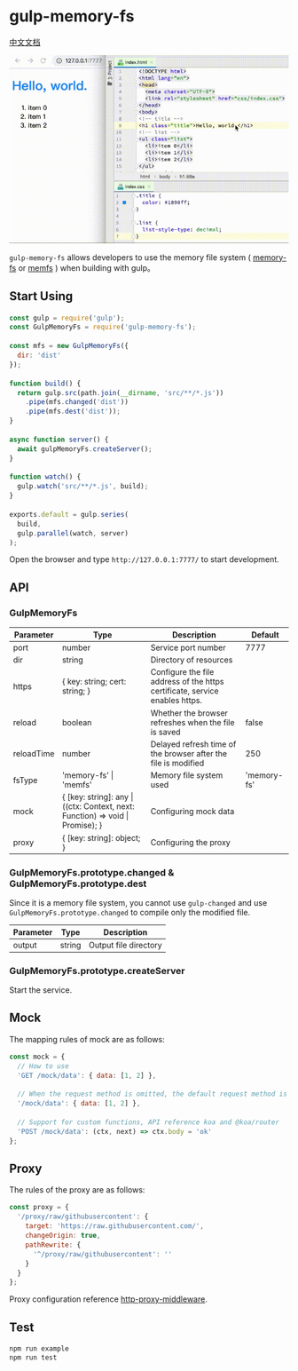 # gulp-memory-fs

[中文文档](README_zhCN.md)

![](demonstrate.gif)

`gulp-memory-fs` allows developers to use the memory file system ( [memory-fs](https://github.com/webpack/memory-fs) or [memfs](https://github.com/streamich/memfs) ) when building with gulp。

## Start Using

```javascript
const gulp = require('gulp');
const GulpMemoryFs = require('gulp-memory-fs');

const mfs = new GulpMemoryFs({
  dir: 'dist'
});

function build() {
  return gulp.src(path.join(__dirname, 'src/**/*.js'))
    .pipe(mfs.changed('dist'))
    .pipe(mfs.dest('dist'));
}

async function server() {
  await gulpMemoryFs.createServer();
}

function watch() {
  gulp.watch('src/**/*.js', build);
}

exports.default = gulp.series(
  build,
  gulp.parallel(watch, server)
);
```

Open the browser and type `http://127.0.0.1:7777/` to start development.

## API

### GulpMemoryFs

| Parameter  | Type                           | Description                                                                    | Default     |
| ---        | ---                            | ---                                                                            | ---         |
| port       | number                         | Service port number                                                            | 7777        |
| dir        | string                         | Directory of resources                                                         | &nbsp;      |
| https      | { key: string; cert: string; } | Configure the file address of the https certificate, service enables https.    | &nbsp;      |
| reload     | boolean                        | Whether the browser refreshes when the file is saved                           | false       |
| reloadTime | number                         | Delayed refresh time of the browser after the file is modified                 | 250         |
| fsType     | 'memory-fs' &#124; 'memfs'     | Memory file system used                                                        | 'memory-fs' |
| mock       | { [key: string]: any &#124; ((ctx: Context, next: Function) => void &#124; Promise<void>); } | Configuring mock data | &nbsp; |
| proxy      | { [key: string]: object; }     | Configuring the proxy                                                          | &nbsp;      |

### GulpMemoryFs.prototype.changed & GulpMemoryFs.prototype.dest

Since it is a memory file system, you cannot use `gulp-changed` and use `GulpMemoryFs.prototype.changed` to compile only the modified file.

| Parameter | Type   | Description           |
| ---       | ---    | ---                   |
| output    | string | Output file directory |

### GulpMemoryFs.prototype.createServer

Start the service.

## Mock

The mapping rules of mock are as follows:

```javascript
const mock = {
  // How to use
  'GET /mock/data': { data: [1, 2] },

  // When the request method is omitted, the default request method is GET
  '/mock/data': { data: [1, 2] },

  // Support for custom functions, API reference koa and @koa/router
  'POST /mock/data': (ctx, next) => ctx.body = 'ok'
};
```

## Proxy

The rules of the proxy are as follows:

```javascript
const proxy = {
  '/proxy/raw/githubusercontent': {
    target: 'https://raw.githubusercontent.com/',
    changeOrigin: true,
    pathRewrite: {
      '^/proxy/raw/githubusercontent': ''
    }
  }
};
```

Proxy configuration reference [http-proxy-middleware](https://github.com/chimurai/http-proxy-middleware).

## Test

```
npm run example
npm run test
```